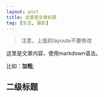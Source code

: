 ```yaml
---
layout: post
title: 这里是文章标题
tag: [生活, 摄影]
---
```


> 注意，上面的layoute不要修改

这里是文章内容，使用markdown语法。

比如：**加粗**;

## 二级标题
